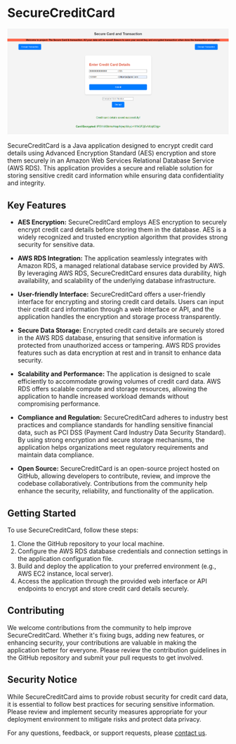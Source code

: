 # SecureCreditCard 

![SecureCreditCard](image/secure_credit_card.png)


SecureCreditCard is a Java application designed to encrypt credit card details using Advanced Encryption Standard (AES) encryption and store them securely in an Amazon Web Services Relational Database Service (AWS RDS). This application provides a secure and reliable solution for storing sensitive credit card information while ensuring data confidentiality and integrity.

## Key Features

- **AES Encryption:** SecureCreditCard employs AES encryption to securely encrypt credit card details before storing them in the database. AES is a widely recognized and trusted encryption algorithm that provides strong security for sensitive data.
  
- **AWS RDS Integration:** The application seamlessly integrates with Amazon RDS, a managed relational database service provided by AWS. By leveraging AWS RDS, SecureCreditCard ensures data durability, high availability, and scalability of the underlying database infrastructure.
  
- **User-friendly Interface:** SecureCreditCard offers a user-friendly interface for encrypting and storing credit card details. Users can input their credit card information through a web interface or API, and the application handles the encryption and storage process transparently.
  
- **Secure Data Storage:** Encrypted credit card details are securely stored in the AWS RDS database, ensuring that sensitive information is protected from unauthorized access or tampering. AWS RDS provides features such as data encryption at rest and in transit to enhance data security.
  
- **Scalability and Performance:** The application is designed to scale efficiently to accommodate growing volumes of credit card data. AWS RDS offers scalable compute and storage resources, allowing the application to handle increased workload demands without compromising performance.
  
- **Compliance and Regulation:** SecureCreditCard adheres to industry best practices and compliance standards for handling sensitive financial data, such as PCI DSS (Payment Card Industry Data Security Standard). By using strong encryption and secure storage mechanisms, the application helps organizations meet regulatory requirements and maintain data compliance.
  
- **Open Source:** SecureCreditCard is an open-source project hosted on GitHub, allowing developers to contribute, review, and improve the codebase collaboratively. Contributions from the community help enhance the security, reliability, and functionality of the application.

## Getting Started

To use SecureCreditCard, follow these steps:

1. Clone the GitHub repository to your local machine.
2. Configure the AWS RDS database credentials and connection settings in the application configuration file.
3. Build and deploy the application to your preferred environment (e.g., AWS EC2 instance, local server).
4. Access the application through the provided web interface or API endpoints to encrypt and store credit card details securely.

## Contributing

We welcome contributions from the community to help improve SecureCreditCard. Whether it's fixing bugs, adding new features, or enhancing security, your contributions are valuable in making the application better for everyone. Please review the contribution guidelines in the GitHub repository and submit your pull requests to get involved.

## Security Notice

While SecureCreditCard aims to provide robust security for credit card data, it is essential to follow best practices for securing sensitive information. Please review and implement security measures appropriate for your deployment environment to mitigate risks and protect data privacy.


For any questions, feedback, or support requests, please [contact us](mailto:thechampthapa@gmail.com).
